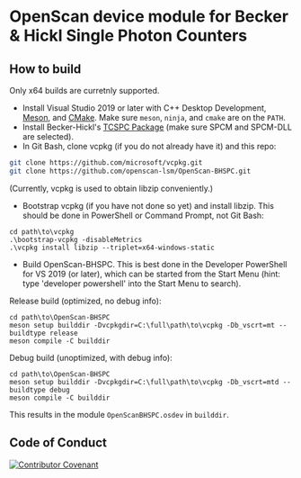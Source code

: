 # OpenScan device module for Becker & Hickl Single Photon Counters

## How to build

Only x64 builds are curretnly supported.

- Install Visual Studio 2019 or later with C++ Desktop Development,
  [Meson](https://github.com/mesonbuild/meson/releases), and
  [CMake](https://cmake.org/download/). Make sure `meson`, `ninja`, and `cmake`
  are on the `PATH`.
- Install Becker-Hickl's
  [TCSPC Package](https://www.becker-hickl.com/products/tcspc-package/#product-download)
  (make sure SPCM and SPCM-DLL are selected).
- In Git Bash, clone vcpkg (if you do not already have it) and this repo:

```sh
git clone https://github.com/microsoft/vcpkg.git
git clone https://github.com/openscan-lsm/OpenScan-BHSPC.git
```

(Currently, vcpkg is used to obtain libzip conveniently.)

- Bootstrap vcpkg (if you have not done so yet) and install libzip. This should
  be done in PowerShell or Command Prompt, not Git Bash:

```pwsh
cd path\to\vcpkg
.\bootstrap-vcpkg -disableMetrics
.\vcpkg install libzip --triplet=x64-windows-static
```

- Build OpenScan-BHSPC. This is best done in the Developer PowerShell for VS
  2019 (or later), which can be started from the Start Menu (hint: type
  'developer powershell' into the Start Menu to search).

Release build (optimized, no debug info):

```pwsh
cd path\to\OpenScan-BHSPC
meson setup builddir -Dvcpkgdir=C:\full\path\to\vcpkg -Db_vscrt=mt --buildtype release
meson compile -C builddir
```

Debug build (unoptimized, with debug info):

```pwsh
cd path\to\OpenScan-BHSPC
meson setup builddir -Dvcpkgdir=C:\full\path\to\vcpkg -Db_vscrt=mtd --buildtype debug
meson compile -C builddir
```

This results in the module `OpenScanBHSPC.osdev` in `builddir`.

## Code of Conduct

[![Contributor Covenant](https://img.shields.io/badge/Contributor%20Covenant-2.0-4baaaa.svg)](https://github.com/openscan-lsm/OpenScan/blob/main/CODE_OF_CONDUCT.md)
